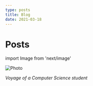 ```yaml
---
type: posts 
title: Blog
date: 2021-03-18
---
```


# Posts

import Image from 'next/image'

<Image
  src="/images/mmk.png"
  alt="Photo"
  width={4592}
  height={1568}
  priority
  className="next-image"
/>

*Voyage of a Computer Science student*
